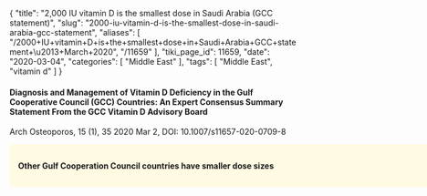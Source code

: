{
    "title": "2,000 IU vitamin D is the smallest dose in Saudi Arabia (GCC statement)",
    "slug": "2000-iu-vitamin-d-is-the-smallest-dose-in-saudi-arabia-gcc-statement",
    "aliases": [
        "/2000+IU+vitamin+D+is+the+smallest+dose+in+Saudi+Arabia+GCC+statement+\u2013+March+2020",
        "/11659"
    ],
    "tiki_page_id": 11659,
    "date": "2020-03-04",
    "categories": [
        "Middle East"
    ],
    "tags": [
        "Middle East",
        "vitamin d"
    ]
}


#### Diagnosis and Management of Vitamin D Deficiency in the Gulf Cooperative Council (GCC) Countries: An Expert Consensus Summary Statement From the GCC Vitamin D Advisory Board

Arch Osteoporos, 15 (1), 35 2020 Mar 2, DOI: 10.1007/s11657-020-0709-8

<div class="border" style="background-color:#FFFAE2;padding:15px;margin:10px 0;border-radius:5px;width:800px">

 **Other Gulf Cooperation Council countries have smaller dose sizes**